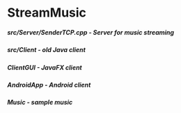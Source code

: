 # StreamMusic

##### src/Server/SenderTCP.cpp - Server for music streaming
##### src/Client - old Java client
##### ClientGUI - JavaFX client
##### AndroidApp - Android client
##### Music - sample music
